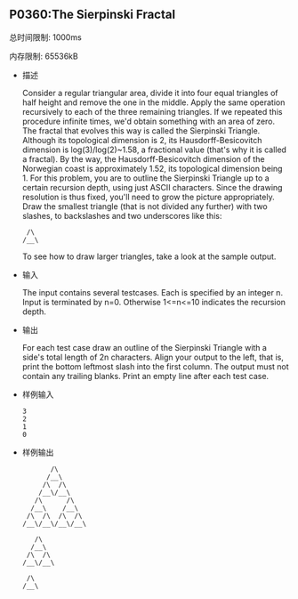 ## P0360:The Sierpinski Fractal

总时间限制: 1000ms

内存限制: 65536kB

- 描述

  Consider a regular triangular area, divide it into four equal triangles of half height and remove the one in the middle. Apply the same operation recursively to each of the three remaining triangles. If we repeated this procedure infinite times, we'd obtain something with an area of zero. The fractal that evolves this way is called the Sierpinski Triangle. Although its topological dimension is 2, its Hausdorff-Besicovitch dimension is log(3)/log(2)~1.58, a fractional value (that's why it is called a fractal). By the way, the Hausdorff-Besicovitch dimension of the Norwegian coast is approximately 1.52, its topological dimension being 1.  For this problem, you are to outline the Sierpinski Triangle up to a certain recursion depth, using just ASCII characters. Since the drawing resolution is thus fixed, you'll need to grow the picture appropriately. Draw the smallest triangle (that is not divided any further) with two slashes, to backslashes and two underscores like this: 

  ```
   /\
  /__\
  ```

  To see how to draw larger triangles, take a look at the sample output.

- 输入

  The input contains several testcases. Each is specified by an integer n. Input is terminated by n=0. Otherwise 1<=n<=10 indicates the recursion depth.

- 输出

  For each test case draw an outline of the Sierpinski Triangle with a side's total length of 2n characters. Align your output to the left, that is, print the bottom leftmost slash into the first column. The output must not contain any trailing blanks. Print an empty line after each test case.

- 样例输入

  ```
  3
  2
  1
  0
  ```

  

- 样例输出

  ```
         /\
        /__\
       /\  /\
      /__\/__\
     /\      /\
    /__\    /__\
   /\  /\  /\  /\
  /__\/__\/__\/__\
  
     /\
    /__\
   /\  /\
  /__\/__\
  
   /\
  /__\
  ```

  